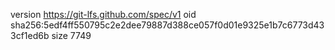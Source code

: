 version https://git-lfs.github.com/spec/v1
oid sha256:5edf4ff550795c2e2dee79887d388ce057f0d01e9325e1b7c6773d433cf1ed6b
size 7749
